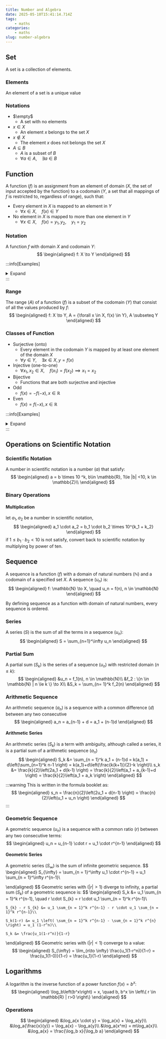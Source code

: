 ```yaml
---
title: Number and Algebra
date: 2025-05-10T15:41:14.714Z
tags:
    - maths
categories:
    - maths
slug: number-algebra
---
```


## Set
A set is a collection of elements.
### Elements
An element of a set is a unique value
### Notations
- $\empty$
  - A set with no elements
- $x \in X$
  - An element $x$ belongs to the set $X$
- $x \notin X$
  - The element $x$ does not belongs the set $X$
- $A \subseteq B$
  - $A$ is a subset of $B$
  - $\forall a \in A, \quad \exists a \in B$

## Function
A function ($f$) is an assignment from an element of domain ($X$, the set of input accepted by the function) to a codomain ($Y$, a set that all mappings of $f$ is restricted to, regardless of range), such that:
- Every element in $X$ is mapped to an element in $Y$
  - $\forall x \in X, \quad f(x) \in Y$
- No element in $X$ is mapped to more than one element in $Y$
  - $\forall x \in X, \quad f(x) = y_1, y_2, \quad y_1 = y_2$   

### Notation
A function $f$ with domain $X$ and codomain $Y$:
$$
\begin{aligned}
    f: X \to Y
\end{aligned}
$$

:::info[Examples]
<details>
    <summary>Expand </summary>
    <p>
      - Not unique
        - $f_1: \mathbb{R}^+ \to \mathbb{R}, \quad f(x) = \pm \sqrt{x}$
        - Since $x$ can be mapped to two elements ($y$ or $-y$), $f_1$ is not unique
      - $f_2: \mathbb{R} \to \mathbb{R}, f_2(x) = \frac{1}{x}$
        - At $x = 0$, $f_2(0)$ is not defined, therefore not every element in domain $X$ is mapped to domain $Y$
        - Redefine $f_2: \mathbb{R} \backslash \{0\} \to \mathbb{R}$
      - $f_3: \empty \to Y$
        - Since no elements are in the domain, uniqueness is satisfy hence a valid function
    </p>
</details>
:::

### Range
The range ($A$) of a function ($f$) is a subset of the codomain ($Y$) that consist of all the values produced by $f$:
$$
\begin{aligned}
    f: X \to Y, A = {\forall x \in X, f(x) \in Y}, A \subseteq Y
\end{aligned}
$$

### Classes of Function
- Surjective (onto)
  - Every element in the codomain $Y$ is mapped by at least one element of the domain $X$
  - $\forall y \in Y, \quad \exists x \in X, y = f(x)$
- Injective (one-to-one)
  - $\forall x_1, x_2 \in X, \quad f(x_1) = f(x_2) \implies x_1 = x_2$
- Bijective
  - Functions that are both surjective and injective 
- Odd
  - $f(x) = -f(-x), x \in \mathbb{R}$
- Even
  - $f(x) = f(-x), x \in \mathbb{R}$

:::info[Examples]
<details>
    <summary>Expand </summary>
    <p>
      - Non-injective
        - $f:\mathbb{R} \to \mathbb{R}, f(x) = x^2$
          - Even function 
            - f(x) = f(-x)
            - Distinct inputs map to same output
    </p>
</details>
:::


## Operations on Scientific Notation
### Scientific Notation
A number in scientific notation is a number ($a$) that satisfy:
$$
\begin{aligned}
    a = b \times 10 ^k, b\in \mathbb{R}, 1\le |b| <10, k \in \mathbb{Z}\\
\end{aligned}
$$

### Binary Operations
#### Multiplication
let $a_1,a_2$ be a number in scientific notation,
$$
\begin{aligned}
    a_1 \cdot a_2 = b_1 \cdot b_2 \times 10^{k_1 + k_2}
\end{aligned}
$$
if $1 \le b_1 \cdot b_2 <10$ is not satisfy, convert back to scientific notation by multiplying by power of ten.




## Sequence
A sequence is a function ($f$) with a domain of natural numbers ($\mathbb{N}$) and a codomain of a specified set $X$. A sequence ($u_n$) is:
$$
\begin{aligned}
    f: \mathbb{N} \to X, \quad u_n = f(n), n \in \mathbb{N}
\end{aligned}
$$

By defining sequence as a function with domain of natural numbers, every sequence is ordered.

### Series
A series ($S$) is the sum of all the terms in a sequence ($u_n$):
$$
\begin{aligned}
    S = \sum_{n=1}^\infty u_n
\end{aligned}
$$

### Partial Sum
A partial sum ($S_k$) is the series of a sequence ($u_n$) with restricted domain ($n \le k$):
$$
\begin{aligned}
    &u_n = f_1(n), n \in \mathbb{N}\\
    &f_2 : \{n \in \mathbb{N} | n \le k \} \to X\\
    &S_k = \sum_{n= 1}^k f_2(n)
\end{aligned}
$$

### Arithmetic Sequence
An arithmetic sequence ($a_n$) is a sequence with a common difference ($d$) between any two consecutive
$$
\begin{aligned}
    a_n = a_{n-1} + d = a_1 + (n-1)d
\end{aligned}
$$

#### Arithmetic Series
An arithmetic series ($S_k$) is a term with ambiguity, although called a series, it is a partial sum of a arithmetic sequence ($a_n$)
$$
\begin{aligned}
    S_k &= \sum_{n = 1}^k a_1 + (n-1)d = k(a_1) + d\left(\sum_{n=1}^k n-1 \right) = k(a_1)+d\left(\frac{k(k+1)}{2}-k \right)\\
    s_k &= \frac{k}{2}\left(2a_1 + d(k-1) \right) = \frac{k}{2}\left(a_1 + a_{k-1}+d \right) = \frac{k}{2}\left(a_1 + a_k \right) 
\end{aligned}
$$

:::warning
This is written in the formula booklet as:
$$
\begin{aligned}
    s_n = \frac{n}{2}\left(2u_1 + d(n-1) \right) = \frac{n}{2}\left(u_1 + u_n \right) 
\end{aligned}
$$
:::

### Geometric Sequence
A geometric sequence ($u_n$) is a sequence with a common ratio ($r$) between any two consecutive terms:
$$
\begin{aligned}
    u_n = u_{n-1} \cdot r = u_1 \cdot r^{n-1}
\end{aligned}
$$

#### Geometric Series
A geometric series ($S_{\infty}$) is the sum of infinite geometric sequence. 
$$
\begin{aligned}
    S_{\infty} = \sum_{n = 1}^\infty u_1 \cdot r^{n-1} =  u_1 \sum_{n = 1}^\infty r^{n-1}\\

\end{aligned}
$$
Geometric series with ($|r|>1$) diverge to infinity, a partial sum ($S_k$) of a geometric sequence is:
$$
\begin{aligned}
    S_k &= u_1 \sum_{n = 1}^k r^{n-1}, \quad    r \cdot S_{k} = r \cdot u_1 \sum_{n = 1}^k r^{n-1}\\

    S_{k} - r S_{k} &= u_1 \sum_{n = 1}^k r^{n-1} - r \cdot u_1 \sum_{n = 1}^k r^{n-1}\\

    S_k(1-r) &= u_1 \left( \sum_{n = 1}^k r^{n-1} - \sum_{n = 1}^k r^{n} \right) = u_1 (1-r^n)\\

    S_k &= \frac{u_1(1-r^n)}{1-r}

\end{aligned}
$$
Geometric series with ($|r|<1$) converge to a value:
$$
\begin{aligned}
    S_{\infty} = \lim_{n\to \infty} \frac{u_1(1-r^n)}{1-r} = \frac{u_1(1-0)}{1-r} = \frac{u_1}{1-r}
\end{aligned}
$$ 

## Logarithms
A logarithm is the inverse function of a power function $f(x) = b^x$:
$$
\begin{aligned}
    \log_b\left(b^x\right) = x, \quad b, b^x \in \left\{ r \in \mathbb{R} | r>0 \right\}
\end{aligned}
$$

### Operations
$$
\begin{aligned}
    &\log_a{x \cdot y} = \log_a{x} + \log_a{y}\\
    &\log_a{\frac{x}{y}} = \log_a{x} - \log_a{y}\\
    &\log_a{x^m} = m\log_a{x}\\
    &\log_a{x} = \frac{\log_b x}{\log_b a}
\end{aligned}
$$